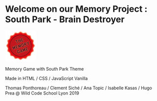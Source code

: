 # Welcome on our Memory Project : South Park - Brain Destroyer

<img src="images/macaron.png" alt="south park brain destroyer">

Memory Game with South Park Theme

Made in HTML / CSS / JavaScript Vanilla

Thomas Ponthoreau / Clement Siché / Ana Topic / Isabelle Kasas / Hugo Prea @ Wild Code School Lyon 2019

